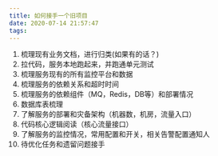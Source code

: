 ```yaml
---
title: 如何接手一个旧项目
date: 2020-07-14 21:57:47
tags:
---
```


1. 梳理现有业务文档，进行归类(如果有的话？)
2. 拉代码，服务本地跑起来，并跑通单元测试
3. 梳理服务现有的所有监控平台和数据
4. 梳理服务的依赖关系和超时时间
5. 梳理服务的依赖组件（MQ，Redis，DB等）和部署情况
6. 数据库表梳理
7. 了解服务的部署和灾备架构（机器数，机房，流量入口）
8. 代码核心逻辑阅读（核心流量接口）
9. 了解服务的监控情况，常用配置和开关，相关告警配置通知人
10. 待优化任务和遗留问题接手
